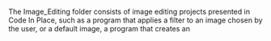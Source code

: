 The Image_Editing folder consists of image editing projects presented in Code In Place, such as a program that applies a filter to an image chosen by the user, or a default image, a program that creates an 
